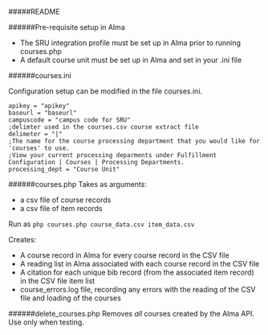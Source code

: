 #####README

######Pre-requisite setup in Alma
   - The SRU integration profile must be set up in Alma prior to running courses.php
   - A default course unit must be set up in Alma and set in your .ini file
   
######courses.ini

Configuration setup can be modified in the file courses.ini.  

```
apikey = "apikey"
baseurl = "baseurl"
campuscode = "campus code for SRU"
;delimter used in the courses.csv course extract file
delimeter = "|"    
;The name for the course processing department that you would like for 'courses' to use.
;View your current processing deparments under Fulfillment Configuration | Courses | Processing Departments. 
processing_dept = "Course Unit"
```

######courses.php
Takes as arguments: 
   - a csv file of course records 
   - a csv file of item records
   
Run as `php courses.php course_data.csv item_data.csv`

Creates:
  - A course record in Alma for every course record in the CSV file
  - A reading list in Alma associated with each course record in the CSV file
  - A citation for each unique bib record (from the associated item record) in the CSV file item list
  - course_errors.log file, recording any errors with the reading of the CSV file and loading of the courses
  
######delete_courses.php
Removes _all_ courses created by the Alma API.  Use only when testing.  
